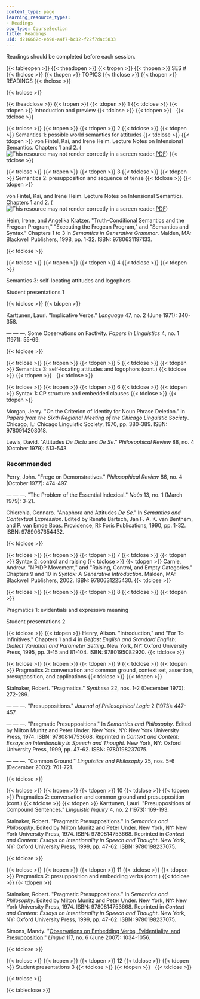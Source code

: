 ```yaml
---
content_type: page
learning_resource_types:
- Readings
ocw_type: CourseSection
title: Readings
uid: d216662c-eb98-a4f7-bc12-f22f7dac5833
---
```


Readings should be completed before each session.

{{< tableopen >}}
{{< theadopen >}}
{{< tropen >}}
{{< thopen >}}
SES #
{{< thclose >}}
{{< thopen >}}
TOPICS
{{< thclose >}}
{{< thopen >}}
READINGS
{{< thclose >}}

{{< trclose >}}

{{< theadclose >}}
{{< tropen >}}
{{< tdopen >}}
1
{{< tdclose >}}
{{< tdopen >}}
Introduction and preview
{{< tdclose >}}
{{< tdopen >}}
 
{{< tdclose >}}

{{< trclose >}}
{{< tropen >}}
{{< tdopen >}}
2
{{< tdclose >}}
{{< tdopen >}}
Semantics 1: possible world semantics for attitudes
{{< tdclose >}}
{{< tdopen >}}
von Fintel, Kai, and Irene Heim. Lecture Notes on Intensional Semantics. Chapters 1 and 2. (![This resource may not render correctly in a screen reader.](/images/inacessible.gif)[PDF](http://mit.edu/fintel/fintel-heim-intensional.pdf))
{{< tdclose >}}

{{< trclose >}}
{{< tropen >}}
{{< tdopen >}}
3
{{< tdclose >}}
{{< tdopen >}}
Semantics 2: presupposition and sequence of tense
{{< tdclose >}}
{{< tdopen >}}


von Fintel, Kai, and Irene Heim. Lecture Notes on Intensional Semantics. Chapters 1 and 2. (![This resource may not render correctly in a screen reader.](/images/inacessible.gif)[PDF](http://mit.edu/fintel/fintel-heim-intensional.pdf))

Heim, Irene, and Angelika Kratzer. "Truth-Conditional Semantics and the Fregean Program," "Executing the Fregean Program," and "Semantics and Syntax." Chapters 1 to 3 in _Semantics in Generative Grammar_. Malden, MA: Blackwell Publishers, 1998, pp. 1-32. ISBN: 9780631197133.


{{< tdclose >}}

{{< trclose >}}
{{< tropen >}}
{{< tdopen >}}
4
{{< tdclose >}}
{{< tdopen >}}


Semantics 3: self-locating attitudes and logophors

Student presentations 1


{{< tdclose >}}
{{< tdopen >}}


Karttunen, Lauri. "Implicative Verbs." _Language_ 47, no. 2 (June 1971): 340-358.

— — —. Some Observations on Factivity. _Papers in Linguistics_ 4, no. 1 (1971): 55-69.


{{< tdclose >}}

{{< trclose >}}
{{< tropen >}}
{{< tdopen >}}
5
{{< tdclose >}}
{{< tdopen >}}
Semantics 3: self-locating attitudes and logophors (cont.)
{{< tdclose >}}
{{< tdopen >}}
 
{{< tdclose >}}

{{< trclose >}}
{{< tropen >}}
{{< tdopen >}}
6
{{< tdclose >}}
{{< tdopen >}}
Syntax 1: CP structure and embedded clauses
{{< tdclose >}}
{{< tdopen >}}


Morgan, Jerry. "On the Criterion of Identity for Noun Phrase Deletion." In _Papers from the Sixth Regional Meeting of the Chicago Linguistic Society_. Chicago, IL: Chicago Linguistic Society, 1970, pp. 380-389. ISBN: 9780914203018.

Lewis, David. "Attitudes _De Dicto_ and _De Se_." _Philosophical Review_ 88, no. 4 (October 1979): 513-543.

### Recommended

Perry, John. "Frege on Demonstratives." _Philosophical Review_ 86, no. 4 (October 1977): 474-497.

— — —. "The Problem of the Essential Indexical." _Noûs_ 13, no. 1 (March 1979): 3-21.

Chierchia, Gennaro. "Anaphora and Attitudes _De Se_." In _Semantics and Contextual Expression_. Edited by Renate Bartsch, Jan F. A. K. van Benthem, and P. van Emde Boas. Providence, RI: Foris Publications, 1990, pp. 1-32. ISBN: 9789067654432.


{{< tdclose >}}

{{< trclose >}}
{{< tropen >}}
{{< tdopen >}}
7
{{< tdclose >}}
{{< tdopen >}}
Syntax 2: control and raising
{{< tdclose >}}
{{< tdopen >}}
Carnie, Andrew. "NP/DP Movement," and "Raising, Control, and Empty Categories." Chapters 9 and 10 in _Syntax: A Generative Introduction_. Malden, MA: Blackwell Publishers, 2002. ISBN: 9780631225430.
{{< tdclose >}}

{{< trclose >}}
{{< tropen >}}
{{< tdopen >}}
8
{{< tdclose >}}
{{< tdopen >}}


Pragmatics 1: evidentials and expressive meaning

Student presentations 2


{{< tdclose >}}
{{< tdopen >}}
Henry, Alison. "Introduction," and "For To Infinitives." Chapters 1 and 4 in _Belfast English and Standard English: Dialect Variation and Parameter Setting_. New York, NY: Oxford University Press, 1995, pp. 3-15 and 81-104. ISBN: 9780195082920.
{{< tdclose >}}

{{< trclose >}}
{{< tropen >}}
{{< tdopen >}}
9
{{< tdclose >}}
{{< tdopen >}}
Pragmatics 2: conversation and common ground, context set, assertion, presupposition, and applications
{{< tdclose >}}
{{< tdopen >}}


Stalnaker, Robert. "Pragmatics." _Synthese_ 22, nos. 1-2 (December 1970): 272-289.

— — —. "Presuppositions." _Journal of Philosophical Logic_ 2 (1973): 447-457.

— — —. "Pragmatic Presuppositions." In _Semantics and Philosophy_. Edited by Milton Munitz and Peter Under. New York, NY: New York University Press, 1974. ISBN: 9780814753668. Reprinted in _Context and Content: Essays on Intentionality in Speech and Thought_. New York, NY: Oxford University Press, 1999, pp. 47-62. ISBN: 9780198237075.

— — —. "Common Ground." _Linguistics and Philosophy_ 25, nos. 5-6 (December 2002): 701-721.


{{< tdclose >}}

{{< trclose >}}
{{< tropen >}}
{{< tdopen >}}
10
{{< tdclose >}}
{{< tdopen >}}
Pragmatics 2: conversation and common ground and presupposition (cont.)
{{< tdclose >}}
{{< tdopen >}}
Karttunen, Lauri. "Presuppositions of Compound Sentences." _Linguistic Inquiry_ 4, no. 2 (1973): 169-193.

Stalnaker, Robert. "Pragmatic Presuppositions." In _Semantics and Philosophy_. Edited by Milton Munitz and Peter Under. New York, NY: New York University Press, 1974. ISBN: 9780814753668. Reprinted in _Context and Content: Essays on Intentionality in Speech and Thought_. New York, NY: Oxford University Press, 1999, pp. 47-62. ISBN: 9780198237075.


{{< tdclose >}}

{{< trclose >}}
{{< tropen >}}
{{< tdopen >}}
11
{{< tdclose >}}
{{< tdopen >}}
Pragmatics 2: presupposition and embedding verbs (cont.)
{{< tdclose >}}
{{< tdopen >}}


Stalnaker, Robert. "Pragmatic Presuppositions." In _Semantics and Philosophy_. Edited by Milton Munitz and Peter Under. New York, NY: New York University Press, 1974. ISBN: 9780814753668. Reprinted in _Context and Content: Essays on Intentionality in Speech and Thought_. New York, NY: Oxford University Press, 1999, pp. 47-62. ISBN: 9780198237075.

Simons, Mandy. "[Observations on Embedding Verbs, Evidentiality, and Presupposition](http://dx.doi.org/10.1016/j.lingua.2006.05.006)." _Lingua_ 117, no. 6 (June 2007): 1034-1056.


{{< tdclose >}}

{{< trclose >}}
{{< tropen >}}
{{< tdopen >}}
12
{{< tdclose >}}
{{< tdopen >}}
Student presentations 3
{{< tdclose >}}
{{< tdopen >}}
 
{{< tdclose >}}

{{< trclose >}}

{{< tableclose >}}